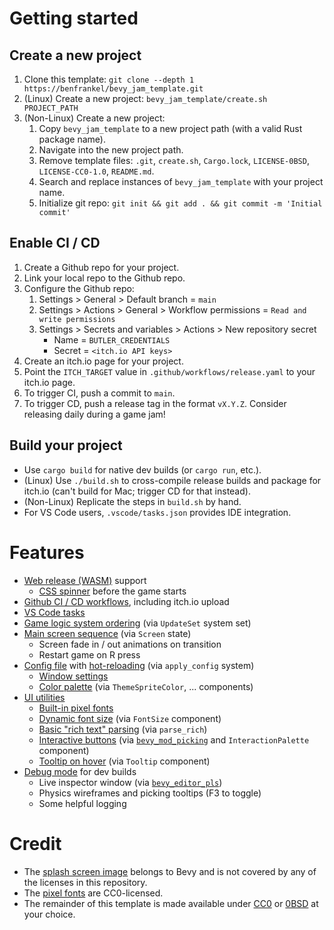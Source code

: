# Getting started

## Create a new project

1. Clone this template: `git clone --depth 1 https://benfrankel/bevy_jam_template.git`
2. (Linux) Create a new project: `bevy_jam_template/create.sh PROJECT_PATH`
3. (Non-Linux) Create a new project:
    1. Copy `bevy_jam_template` to a new project path (with a valid Rust package name).
    2. Navigate into the new project path.
    3. Remove template files: `.git`, `create.sh`, `Cargo.lock`, `LICENSE-0BSD`, `LICENSE-CC0-1.0`, `README.md`.
    4. Search and replace instances of `bevy_jam_template` with your project name.
    5. Initialize git repo: `git init && git add . && git commit -m 'Initial commit'`

## Enable CI / CD

1. Create a Github repo for your project.
2. Link your local repo to the Github repo.
3. Configure the Github repo:
    1. Settings > General > Default branch = `main`
    2. Settings > Actions > General > Workflow permissions = `Read and write permissions`
    3. Settings > Secrets and variables > Actions > New repository secret
        - Name = `BUTLER_CREDENTIALS`
        - Secret = `<itch.io API keys>`
4. Create an itch.io page for your project.
5. Point the `ITCH_TARGET` value in `.github/workflows/release.yaml` to your itch.io page.
6. To trigger CI, push a commit to `main`.
7. To trigger CD, push a release tag in the format `vX.Y.Z`. Consider releasing daily during a game jam!

## Build your project

- Use `cargo build` for native dev builds (or `cargo run`, etc.).
- (Linux) Use `./build.sh` to cross-compile release builds and package for itch.io (can't build for Mac; trigger CD for that instead).
- (Non-Linux) Replicate the steps in `build.sh` by hand.
- For VS Code users, `.vscode/tasks.json` provides IDE integration.

# Features

- [Web release (WASM)](https://pyrious.itch.io/bevy-jam-template) support
    - [CSS spinner](web/style.css) before the game starts
- [Github CI / CD workflows](.github/workflows/), including itch.io upload
- [VS Code tasks](.vscode/tasks.json)
- [Game logic system ordering](src/core.rs) (via `UpdateSet` system set)
- [Main screen sequence](src/screen.rs) (via `Screen` state)
    - Screen fade in / out animations on transition
    - Restart game on R press
- [Config file](assets/default.config.ron) with [hot-reloading](src/core/config.rs) (via `apply_config` system)
    - [Window settings](src/core/window.rs)
    - [Color palette](src/core/theme.rs) (via `ThemeSpriteColor`, ... components)
- [UI utilities](src/util/ui.rs)
    - [Built-in pixel fonts](assets/font/)
    - [Dynamic font size](src/util/ui/font.rs) (via `FontSize` component)
    - [Basic "rich text" parsing](src/util/ui/font.rs) (via `parse_rich`)
    - [Interactive buttons](src/util/ui/interaction.rs) (via [`bevy_mod_picking`](https://github.com/aevyrie/bevy_mod_picking) and `InteractionPalette` component)
    - [Tooltip on hover](src/util/ui/tooltip.rs) (via `Tooltip` component)
- [Debug mode](src/core/debug.rs) for dev builds
    - Live inspector window (via [`bevy_editor_pls`](https://github.com/jakobhellermann/bevy_editor_pls))
    - Physics wireframes and picking tooltips (F3 to toggle)
    - Some helpful logging

# Credit

- The [splash screen image](https://github.com/bevyengine/bevy/blob/main/assets/branding/bevy_logo_dark.png) belongs to Bevy and is not covered by any of the licenses in this repository.
- The [pixel fonts](https://pyrious.itch.io/pypx-fonts) are CC0-licensed.
- The remainder of this template is made available under [CC0](LICENSE-CC0-1.0) or [0BSD](LICENSE-0BSD) at your choice.
